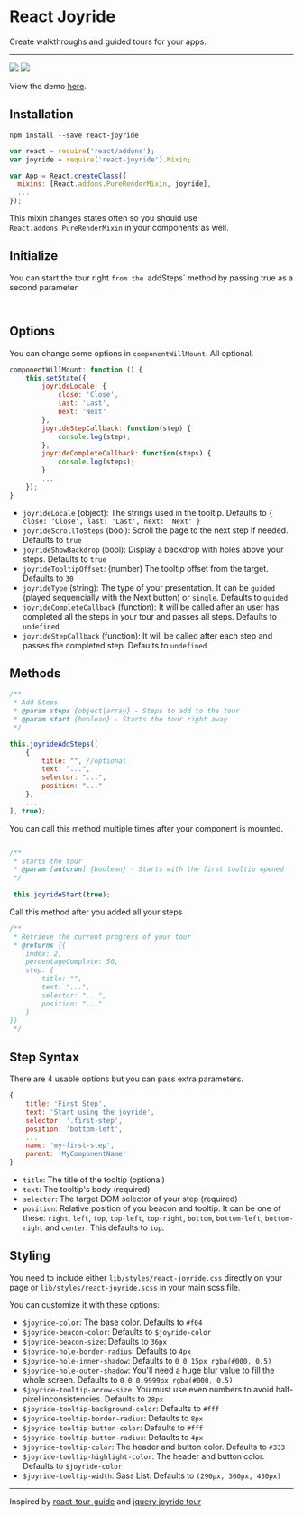 React Joyride
===

Create walkthroughs and guided tours for your apps.

---
<a href="https://www.npmjs.com/package/react-joyride" target="_blank">![](https://badge.fury.io/js/react-joyride.svg)</a> <a href="https://travis-ci.org/gilbarbara/react-joyride" target="_blank">![](https://travis-ci.org/gilbarbara/react-joyride.svg)</a>

View the demo <a href="http://gilbarbara.github.io/react-joyride/" target="_blank">here</a>.

## Installation

`npm install --save react-joyride`

```javascript
var react = require('react/addons');
var joyride = require('react-joyride').Mixin;

var App = React.createClass({
  mixins: [React.addons.PureRenderMixin, joyride],
  ...
});

```

This mixin changes states often so you should use `React.addons.PureRenderMixin` in your components as well.


## Initialize
You can start the tour right `from the `addSteps` method by passing true as a second parameter

```javascript



```

## Options

You can change some options in `componentWillMount`. All optional.

```javascript
componentWillMount: function () {
	this.setState({
		joyrideLocale: {
			close: 'Close',
			last: 'Last',
			next: 'Next'
		},
		joyrideStepCallback: function(step) {
			console.log(step);
		},
		joyrideCompleteCallback: function(steps) {
			console.log(steps);
		}
		...
	});
}
```

- `joyrideLocale` (object): The strings used in the tooltip. Defaults to `{ close: 'Close', last: 'Last', next: 'Next' }`
- `joyrideScrollToSteps` (bool): Scroll the page to the next step if needed. Defaults to `true`
- `joyrideShowBackdrop` (bool): Display a backdrop with holes above your steps. Defaults to `true`
- `joyrideTooltipOffset`: (number) The tooltip offset from the target. Defaults to `30`
- `joyrideType` (string): The type of your presentation. It can be `guided` (played sequencially with the Next button) or `single`. Defaults to `guided`
- `joyrideCompleteCallback` (function): It will be called after an user has completed all the steps in your tour and passes all steps. Defaults to `undefined`
- `joyrideStepCallback` (function): It will be called after each step and passes the completed step. Defaults to `undefined`

## Methods

```javascript
/**
 * Add Steps
 * @param steps {object|array} - Steps to add to the tour
 * @param start {boolean} - Starts the tour right away
 */

this.joyrideAddSteps([
	{
		title: "", //optional
		text: "...",
		selector: "...",
		position: "..."
	},
	...
], true);
```
You can call this method multiple times after your component is mounted.

```javascript

/**
 * Starts the tour
 * @param [autorun] {boolean} - Starts with the first tooltip opened
 */
 
 this.joyrideStart(true);

```
Call this method after you added all your steps

```javascript
/**
 * Retrieve the current progress of your tour
 * @returns {{
	index: 2,
	percentageComplete: 50,
	step: {
		title: "",
		text: "...",
		selector: "...",
		position: "..."
	}
}}
 */
```

## Step Syntax
There are 4 usable options but you can pass extra parameters.

```javascript
{
    title: 'First Step',
    text: 'Start using the joyride',
    selector: '.first-step',
    position: 'bottom-left',
    ...
    name: 'my-first-step',
    parent: 'MyComponentName'
}
```

- `title`: The title of the tooltip (optional)
- `text`: The tooltip's body (required)
- `selector`: The target DOM selector of your step (required)
- `position`: Relative position of you beacon and tooltip. It can be one of these: `right`, `left`, `top`, `top-left`, `top-right`, `bottom`, `bottom-left`, `bottom-right` and `center`. This defaults to `top`.

## Styling
You need to include either `lib/styles/react-joyride.css` directly on your page  or `lib/styles/react-joyride.scss` in your main scss file.

You can customize it with these options:

- `$joyride-color`: The base color. Defaults to `#f04`
- `$joyride-beacon-color`: Defaults to `$joyride-color`
- `$joyride-beacon-size`: Defaults to `36px`
- `$joyride-hole-border-radius`: Defaults to `4px`
- `$joyride-hole-inner-shadow`: Defaults to `0 0 15px rgba(#000, 0.5)`
- `$joyride-hole-outer-shadow`: You'll need a huge blur value to fill the whole screen. Defaults to `0 0 0 9999px rgba(#000, 0.5)`
- `$joyride-tooltip-arrow-size`: You must use even numbers to avoid half-pixel inconsistencies. Defaults to `28px`
- `$joyride-tooltip-background-color`: Defaults to `#fff`
- `$joyride-tooltip-border-radius`: Defaults to `8px`
- `$joyride-tooltip-button-color`: Defaults to `#fff`
- `$joyride-tooltip-button-radius`: Defaults to `4px`
- `$joyride-tooltip-color`: The header and button color. Defaults to `#333`
- `$joyride-tooltip-highlight-color`: The header and button color. Defaults to `$joyride-color`
- `$joyride-tooltip-width`: Sass List. Defaults to `(290px, 360px, 450px)`

---

Inspired by [react-tour-guide](https://github.com/jakemmarsh/react-tour-guide) and [jquery joyride tour](http://zurb.com/playground/jquery-joyride-feature-tour-plugin)
